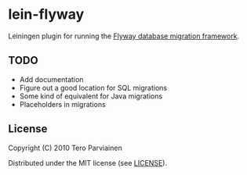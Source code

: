 # lein-flyway

Leiningen plugin for running the [Flyway database migration framework](http://code.google.com/p/flyway/).

## TODO

* Add documentation
* Figure out a good location for SQL migrations
* Some kind of equivalent for Java migrations
* Placeholders in migrations

## License

Copyright (C) 2010 Tero Parviainen

Distributed under the MIT license (see [LICENSE](http://github.com/teropa/lein-gwt/blob/master/LICENSE)).